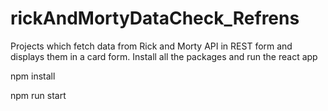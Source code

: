 # rickAndMortyDataCheck_Refrens
Projects which fetch data from Rick and Morty API in REST form and displays them in a card form.
Install all the packages and run the react app

npm install

npm run start
